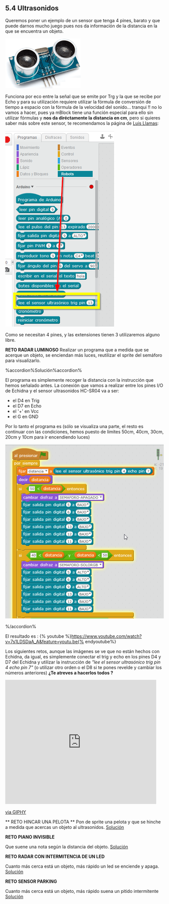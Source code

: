 ## 5.4 Ultrasonidos

Queremos poner un ejemplo de un sensor que tenga 4 pines, barato y que puede darnos mucho juego pues nos da información de la distancia en la que se encuentra un objeto.

![](/assets/ultrasonidos.png)

Funciona por eco entre la señal que se emite por Trg y la que se recibe por Echo y para su utilización requiere utilizar la fórmula de conversión de tiempo a espacio con la fórmula de la velocidad del sonido... tranqui !! no lo vamos a hacer, pues ya mBlock tiene una función especial para ello sin utilizar fórmulas y **nos da diréctamente la distancia en cm**, pero si quieres saber más sobre este sensor, te recomendamos la página de [Luis Llamas](https://www.luisllamas.es/medir-distancia-con-arduino-y-sensor-de-ultrasonidos-hc-sr04/):

![](/assets/ultrasonidosmblock.png)

Como se necesitan 4 pines, y las extensiones tienen 3 utilizaremos alguno libre.

**RETO RADAR LUMINOSO**
Realizar un programa que a medida que se acerque un objeto, se enciendan más luces, reutilizar el sprite del semáforo para visualizarlo.

%accordion%Solución%accordion%

El programa es simplemente recoger la distancia con la instrucción que hemos señalado antes.
La conexión que vamos a realizar entre los pines I/O de Echidna y el sensor ultrasonidos HC-SR04 va a ser:

* el D4 en Trig
* el D7 en Echo
* el '+' en Vcc
* el G en GND

Por lo tanto el programa es (sólo se visualiza una parte, el resto es continuar con las condiciones, hemos puesto de límites 50cm, 40cm, 30cm, 20cm y 10cm para ir encendiendo luces)

![](/assets/radarluminoso.png)

%/accordion%

El resultado es :
{% youtube %}https://www.youtube.com/watch?v=7s1LDSDaA_A&feature=youtu.be{% endyoutube%}

Los siguientes retos, aunque las imágenes se ve que no están hechos con Echidna, da igual, es simplemente conectar el trig y echo en los pines D4 y D7 del Echidna y utilizar la instrucción de _"lee el sensor ultrasónico trig pin 4 echo pin 7"_ (o utilizar otro orden o el D8 si te pones revelde y cambiar los números anteriores) **¿Te atreves a hacerlos todos ?**

<iframe src="https://giphy.com/embed/aCrRttmzK1jKo" width="480" height="394" frameBorder="0" class="giphy-embed" allowFullScreen></iframe><p><a href="https://giphy.com/gifs/yes-the-big-bang-theory-sheldon-cooper-aCrRttmzK1jKo">via GIPHY</a></p>

** RETO HINCAR UNA PELOTA **
Pon de sprite una pelota y que se hinche a medida que acercas un objeto al ultrasonidos.
[Solución](https://catedu.gitbooks.io/ensena-pensamiento-computacional-con-arduino/content/ultrasonidos.html)

**RETO PIANO INVISIBLE**

Que suene una nota según la distancia del objeto.
[Solución](https://catedu.gitbooks.io/ensena-pensamiento-computacional-con-arduino/content/piano_invisible_con_ultrasonidos.html)

**RETO RADAR CON INTERMITENCIA DE UN LED**

Cuanto más cerca está un objeto, más rápido un led se enciende y apaga.
[Solución](https://catedu.gitbooks.io/ensena-pensamiento-computacional-con-arduino/content/con_un_led.html)

**RETO SENSOR PARKING**

Cuanto más cerca está un objeto, más rápido suena un pitido intermitente
[Solución](https://catedu.gitbooks.io/ensena-pensamiento-computacional-con-arduino/content/con_altavoz_del_pc.html)



 
